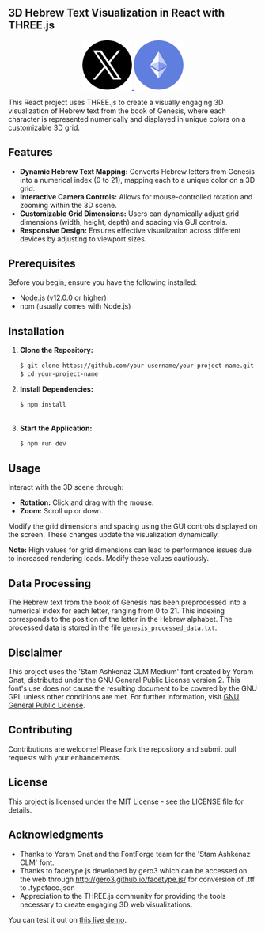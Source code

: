 ## 3D Hebrew Text Visualization in React with THREE.js

<p align="center">
    <a href="https://twitter.com/hiddeninworld">
        <img src="https://raw.githubusercontent.com/hiddenintheworld/Hebrew-Text-3D-Visualization/main/public/assets/twitter.png" alt="Twitter Follow" width="100"/>
    </a>
    <a href="https://etherscan.io/address/0xbc7b2461bfaa2fb47bd8f632d0c797c3bfd93b93">
        <img src="https://raw.githubusercontent.com/hiddenintheworld/Hebrew-Text-3D-Visualization/main/public/assets/ethereum.png" alt="Etherscan" width="100"/>
    </a>
</p>

This React project uses THREE.js to create a visually engaging 3D visualization of Hebrew text from the book of Genesis, where each character is represented numerically and displayed in unique colors on a customizable 3D grid.

## Features

- **Dynamic Hebrew Text Mapping:** Converts Hebrew letters from Genesis into a numerical index (0 to 21), mapping each to a unique color on a 3D grid.
- **Interactive Camera Controls:** Allows for mouse-controlled rotation and zooming within the 3D scene.
- **Customizable Grid Dimensions:** Users can dynamically adjust grid dimensions (width, height, depth) and spacing via GUI controls.
- **Responsive Design:** Ensures effective visualization across different devices by adjusting to viewport sizes.

## Prerequisites

Before you begin, ensure you have the following installed:
- [Node.js](https://nodejs.org/) (v12.0.0 or higher)
- npm (usually comes with Node.js)

## Installation

1. **Clone the Repository:**
   ```sh
   $ git clone https://github.com/your-username/your-project-name.git
   $ cd your-project-name

2. **Install Dependencies:**
   ```sh
   $ npm install
  
3. **Start the Application:**
   ```sh
   $ npm run dev
   
## Usage

Interact with the 3D scene through:

- **Rotation:** Click and drag with the mouse.
- **Zoom:** Scroll up or down.

Modify the grid dimensions and spacing using the GUI controls displayed on the screen. These changes update the visualization dynamically.

**Note:** High values for grid dimensions can lead to performance issues due to increased rendering loads. Modify these values cautiously.

## Data Processing

The Hebrew text from the book of Genesis has been preprocessed into a numerical index for each letter, ranging from 0 to 21. This indexing corresponds to the position of the letter in the Hebrew alphabet. The processed data is stored in the file `genesis_processed_data.txt`.

## Disclaimer

This project uses the 'Stam Ashkenaz CLM Medium' font created by Yoram Gnat, distributed under the GNU General Public License version 2. This font's use does not cause the resulting document to be covered by the GNU GPL unless other conditions are met. For further information, visit [GNU General Public License](http://www.gnu.org/licenses/gpl.html).

## Contributing

Contributions are welcome! Please fork the repository and submit pull requests with your enhancements.

## License

This project is licensed under the MIT License - see the LICENSE file for details.

## Acknowledgments

- Thanks to Yoram Gnat and the FontForge team for the 'Stam Ashkenaz CLM' font.
- Thanks to facetype.js developed by gero3 which can be accessed on the web through http://gero3.github.io/facetype.js/ for conversion of .ttf to .typeface.json
- Appreciation to the THREE.js community for providing the tools necessary to create engaging 3D web visualizations.


You can test it out on [this live demo](https://hebrew-text-3d-visualization.onrender.com/).

